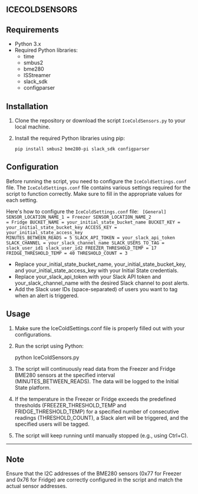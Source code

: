 ICECOLDSENSORS
--------------------------------------

Requirements
------------
- Python 3.x
- Required Python libraries:
  - time
  - smbus2
  - bme280
  - ISStreamer
  - slack_sdk
  - configparser

Installation
------------
1. Clone the repository or download the script `IceColdSensors.py` to your local machine.

2. Install the required Python libraries using pip:

   `pip install smbus2 bme280-pi slack_sdk configparser`

Configuration
-------------
Before running the script, you need to configure the `IceColdSettings.conf` file. The `IceColdSettings.conf` file contains various settings required for the script to function correctly. Make sure to fill in the appropriate values for each setting.

Here's how to configure the `IceColdSettings.conf` file:
<code>
[General]
SENSOR_LOCATION_NAME_1 = Freezer
SENSOR_LOCATION_NAME_2 = Fridge
BUCKET_NAME = your_initial_state_bucket_name
BUCKET_KEY = your_initial_state_bucket_key
ACCESS_KEY = your_initial_state_access_key
MINUTES_BETWEEN_READS = 5
SLACK_API_TOKEN = your_slack_api_token
SLACK_CHANNEL = your_slack_channel_name
SLACK_USERS_TO_TAG = slack_user_id1 slack_user_id2
FREEZER_THRESHOLD_TEMP = 17
FRIDGE_THRESHOLD_TEMP = 40
THRESHOLD_COUNT = 3
</code>
- Replace your_initial_state_bucket_name, your_initial_state_bucket_key, and your_initial_state_access_key with your Initial State credentials.
- Replace your_slack_api_token with your Slack API token and your_slack_channel_name with the desired Slack channel to post alerts.
- Add the Slack user IDs (space-separated) of users you want to tag when an alert is triggered.

Usage
-----
1. Make sure the IceColdSettings.conf file is properly filled out with your configurations.

2. Run the script using Python:

   python IceColdSensors.py

3. The script will continuously read data from the Freezer and Fridge BME280 sensors at the specified interval (MINUTES_BETWEEN_READS). The data will be logged to the Initial State platform.

4. If the temperature in the Freezer or Fridge exceeds the predefined thresholds (FREEZER_THRESHOLD_TEMP and FRIDGE_THRESHOLD_TEMP) for a specified number of consecutive readings (THRESHOLD_COUNT), a Slack alert will be triggered, and the specified users will be tagged.

5. The script will keep running until manually stopped (e.g., using Ctrl+C).

----
Note
----
Ensure that the I2C addresses of the BME280 sensors (0x77 for Freezer and 0x76 for Fridge) are correctly configured in the script and match the actual sensor addresses.
